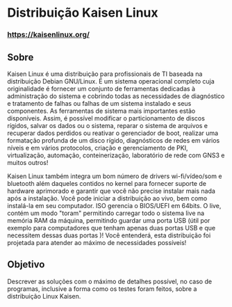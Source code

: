 # Distribuição Kaisen Linux
### https://kaisenlinux.org/
## Sobre
Kaisen Linux é uma distribuição para profissionais de TI baseada na distribuição Debian GNU/Linux. É um sistema operacional completo cuja originalidade é fornecer um conjunto de ferramentas dedicadas à administração do sistema e cobrindo todas as necessidades de diagnóstico e tratamento de falhas ou falhas de um sistema instalado e seus componentes. As ferramentas de sistema mais importantes estão disponíveis. Assim, é possível modificar o particionamento de discos rígidos, salvar os dados ou o sistema, reparar o sistema de arquivos e recuperar dados perdidos ou reativar o gerenciador de boot, realizar uma formatação profunda de um disco rígido, diagnósticos de redes em vários níveis e em vários protocolos, criação e gerenciamento de PKI, virtualização, automação, conteinerização, laboratório de rede com GNS3 e muitos outros!

Kaisen Linux também integra um bom número de drivers wi-fi/vídeo/som e bluetooth além daqueles contidos no kernel para fornecer suporte de hardware aprimorado e garantir que você não precise instalar mais nada após a instalação. Você pode iniciar a distribuição ao vivo, bem como instalá-la em seu computador. ISO gerencia o BIOS/UEFI em 64bits. O live, contém um modo "toram" permitindo carregar todo o sistema live na memória RAM da máquina, permitindo guardar uma porta USB (útil por exemplo para computadores que tenham apenas duas portas USB e que necessitem dessas duas portas )! Você entenderá, esta distribuição foi projetada para atender ao máximo de necessidades possíveis!
## Objetivo
Descrever as soluções com o máximo de detalhes possível, no caso de programas,
inclusive a forma como os testes foram feitos, sobre a distribuição Linux Kaisen.
